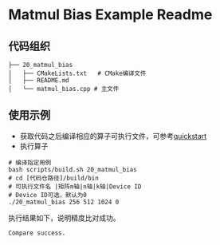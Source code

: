 # Matmul Bias Example Readme
## 代码组织
```
├── 20_matmul_bias
│   ├── CMakeLists.txt   # CMake编译文件
│   ├── README.md
│   └── matmul_bias.cpp # 主文件
```
## 使用示例
- 获取代码之后编译相应的算子可执行文件，可参考[quickstart](../../docs/quickstart.md#算子编译)
- 执行算子
```
# 编译指定用例
bash scripts/build.sh 20_matmul_bias
# cd [代码仓路径]/build/bin
# 可执行文件名 |矩阵m轴|n轴|k轴|Device ID
# Device ID可选，默认为0
./20_matmul_bias 256 512 1024 0
```
执行结果如下，说明精度比对成功。
```
Compare success.
```